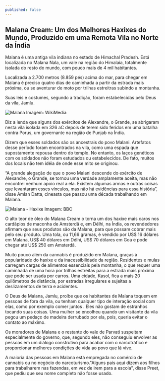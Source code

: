 ```yaml
---
published: false
---
```

## Malana Cream: Um dos Melhores Haxixes do Mundo, Produzido em uma Remota Vila no Norte da Índia

Malana é uma antiga vila indiana no estado de Himachal Pradesh. Está localizada no Malana Nala, um vale na região do Himalaia, totalmente isolada do resto do mundo, com pouco mais de 4 mil habitantes.

Localizada a 2.700 metros (8.859 pés) acima do mar, para chegar em Malana é preciso quatro dias de caminhada a partir da estrada mais próxima, ou se aventurar de moto por trilhas estreitras subindo a montanha.

Suas leis e costumes, segundo a tradição, foram estabelecidas pelo Deus da vila, Jamlu.

![Malana]({{site.baseurl}}/https://upload.wikimedia.org/wikipedia/commons/thumb/3/32/Malana.jpg/1280px-Malana.jpg)
Imagem: WikiMedia

Diz a lenda que alguns dos exércitos de Alexandre, o Grande, se abrigaram nesta vila isolada em 326 aC depois de terem sido feridos em uma batalha contra Porus, um governante na região de Punjab na Índia. 

Dizem que esses soldados são os ancestrais do povo Malani. Artefatos desse período foram encontrados na vila, como uma espada que supostamente repousa dentro do templo. No entanto, os laços genéticos com os soldados não foram estudados ou estabelecidos. De fato, muitos dos locais não tem idéia de onde esse mito se originou.

“A grande alegação de que o povo Malani descende do exército de Alexandre, o Grande, se tornou uma verdade amplamente aceita, mas não encontrei nenhum apoio real a ela. Existem algumas armas e outras coisas que levantaram esses vínculos, mas não há evidências para essa história”, disse Amlan Datta, cineasta que passou uma década trabalhando em Malana.

![Malana - Haxixe]({{site.baseurl}}/https://i.imgur.com/6WePaef.jpg)
Imagem: BBC

O alto teor de óleo do Malana Cream o torna um dos haxixe mais caros nos cardápios de maconha de Amsterdã e, em Délhi, na Índia, os revendedores afirmam que seus produtos são da Malana, para que possam cobrar mais pelo seu produto. Uma tola, ou 11,66 gramas, é vendido por US$ 16 dólares em Malana, US$ 40 dólares em Délhi, US$ 70 dólares em Goa e pode chegar até US$ 250 em Amsterdã.

Muito pouco além da cannabis é produzido em Malana, graças à popularidade do haxixe e da inacessibilidade da região. Residentes e mulas carregam cargas de alimentos essenciais pela montanha, o que requer uma caminhada de uma hora por trilhas estreitas para a estrada mais próxima que pode ser usada por carros. Uma cidade, Kasol, fica a mais 20 quilômetros de distância, por estradas irregulares e sujeitas a deslizamentos de terra e acidentes.

O Deus de Malana, Jamlu, proíbe que os habitantes de Malana toquem em pessoas de fora da vila, ou tenham qualquer tipo de interação social com elas, como por exemplo comer juntos . Eles não gostam de estranhos tocando suas coisas. Uma mulher se encolheu quando um visitante da vila pegou um pedaço de madeira derrubado por ela, pois, queria evitar o contato ao máximo.

Os moradores de Malana e o restante do vale de Parvati suspeitam especialmente do governo, que, segundo eles, não conseguiu envolver as pessoas em um diálogo construtivo para acabar com o narcotráfico e proporcionar melhores condições de vida ao povo que lá vive.

A maioria das pessoas em Malana está empregada no comércio de cannabis ou no negócio do narcoturismo."Alguns pais aqui dizem aos filhos para trabalharem nas fazendas, em vez de irem para a escola", disse Preet, que pediu que seu nome completo não fosse usado.


